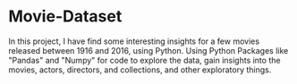 # Movie-Dataset
In this project, I have find some interesting insights for a few movies released between 1916 and 2016, using Python. Using Python Packages like "Pandas" and "Numpy" for code to explore the data, gain insights into the movies, actors, directors, and collections, and other exploratory things.
